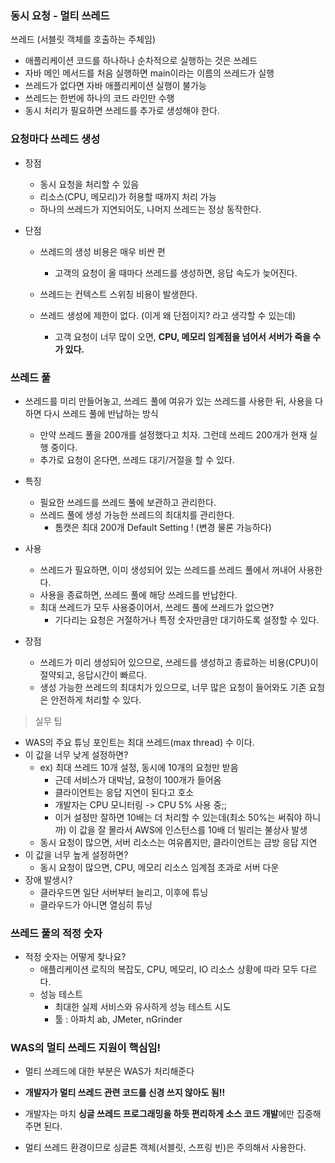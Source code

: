 ### 동시 요청 - 멀티 쓰레드



쓰레드 (서블릿 객체를 호출하는 주체임)

- 애플리케이션 코드를 하나하나 순차적으로 실행하는 것은 쓰레드
- 자바 메인 메서드를 처음 실행하면 main이라는 이름의 쓰레드가 실행
- 쓰레드가 없다면 자바 애플리케이션 실행이 불가능
- 쓰레드는 한번에 하나의 코드 라인만 수행
- 동시 처리가 필요하면 쓰레드를 추가로 생성해야 한다.





### 요청마다 쓰레드 생성

- 장점

  - 동시 요청을 처리할 수 있음
  - 리소스(CPU, 메모리)가 허용할 때까지 처리 가능
  - 하나의 쓰레드가 지연되어도, 나머지 쓰레드는 정상 동작한다.

- 단점

  - 쓰레드의 생성 비용은 매우 비싼 편

    - 고객의 요청이 올 때마다 쓰레드를 생성하면, 응답 속도가 늦어진다.

  - 쓰레드는 컨텍스트 스위칭 비용이 발생한다.

  - 쓰레드 생성에 제한이 없다. (이게 왜 단점이지? 라고 생각할 수 있는데)

    - 고객 요청이 너무 많이 오면, **CPU, 메모리 임계점을 넘어서 서버가 죽을 수가 있다.**

    

    

### 쓰레드 풀

- 쓰레드를 미리 만들어놓고, 쓰레드 풀에 여유가 있는 쓰레드를 사용한 뒤, 사용을 다 하면 다시 쓰레드 풀에 반납하는 방식
  - 만약 쓰레드 풀을 200개를 설정했다고 치자. 그런데 쓰레드 200개가 현재 실행 중이다.
  - 추가로 요청이 온다면, 쓰레드 대기/거절을 할 수 있다.



- 특징
  - 필요한 쓰레드를 쓰레드 풀에 보관하고 관리한다.
  - 쓰레드 풀에 생성 가능한 쓰레드의 최대치를 관리한다.
    - 톰캣은 최대 200개 Default Setting ! (변경 물론 가능하다)
- 사용
  - 쓰레드가 필요하면, 이미 생성되어 있는 쓰레드를 쓰레드 풀에서 꺼내어 사용한다.
  - 사용을 종료하면, 쓰레드 풀에 해당 쓰레드를 반납한다.
  - 최대 쓰레드가 모두 사용중이어서, 쓰레드 풀에 쓰레드가 없으면?
    - 기다리는 요청은 거절하거나 특정 숫자만큼만 대기하도록 설정할 수 있다.

- 장점
  - 쓰레드가 미리 생성되어 있으므로, 쓰레드를 생성하고 종료하는 비용(CPU)이 절약되고, 응답시간이 빠르다.
  - 생성 가능한 쓰레드의 최대치가 있으므로, 너무 많은 요청이 들어와도 기존 요청은 안전하게 처리할 수 있다.



> 실무 팁

- WAS의 주요 튜닝 포인트는 최대 쓰레드(max thread) 수 이다.
- 이 값을 너무 낮게 설정하면?
  - ex) 최대 쓰레드 10개 설정, 동시에 10개의 요청만 받음 
    - 근데 서비스가 대박남, 요청이 100개가 들어옴
    - 클라이언트는 응답 지연이 된다고 호소
    - 개발자는 CPU 모니터링 -> CPU 5% 사용 중;;
    - 이거 설정만 잘하면 10배는 더 처리할 수 있는데(최소 50%는 써줘야 하니까) 이 값을 잘 몰라서 AWS에 인스턴스를 10배 더 빌리는 불상사 발생
  - 동시 요청이 많으면, 서버 리소스는 여유롭지만, 클라이언트는 금방 응답 지연
- 이 값을 너무 높게 설정하면?
  - 동시 요청이 많으면, CPU, 메모리 리소스 임계점 초과로 서버 다운
- 장애 발생시?
  - 클라우드면 일단 서버부터 늘리고, 이후에 튜닝
  - 클라우드가 아니면 열심히 튜닝



### 쓰레드 풀의 적정 숫자

- 적정 숫자는 어떻게 찾나요?
  - 애플리케이션 로직의 복잡도, CPU, 메모리, IO 리소스 상황에 따라 모두 다르다.
  - 성능 테스트
    - 최대한 실제 서비스와 유사하게 성능 테스트 시도
    - 툴 : 아파치 ab, JMeter, nGrinder





### WAS의 멀티 쓰레드 지원이 핵심임!

- 멀티 쓰레드에 대한 부분은 WAS가 처리해준다
- **개발자가 멀티 쓰레드 관련 코드를 신경 쓰지 않아도 됨!!**

- 개발자는 마치 **싱글 쓰레드 프로그래밍을 하듯 편리하게 소스 코드 개발**에만 집중해주면 된다.
- 멀티 쓰레드 환경이므로 싱글톤 객체(서블릿, 스프링 빈)은 주의해서 사용한다.